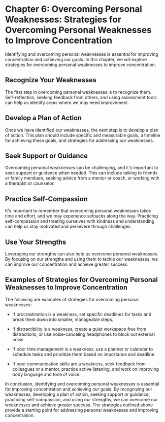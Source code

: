 Chapter 6: Overcoming Personal Weaknesses: Strategies for Overcoming Personal Weaknesses to Improve Concentration
=================================================================================================================

Identifying and overcoming personal weaknesses is essential for improving concentration and achieving our goals. In this chapter, we will explore strategies for overcoming personal weaknesses to improve concentration.

Recognize Your Weaknesses
-------------------------

The first step in overcoming personal weaknesses is to recognize them. Self-reflection, seeking feedback from others, and using assessment tools can help us identify areas where we may need improvement.

Develop a Plan of Action
------------------------

Once we have identified our weaknesses, the next step is to develop a plan of action. This plan should include specific and measurable goals, a timeline for achieving these goals, and strategies for addressing our weaknesses.

Seek Support or Guidance
------------------------

Overcoming personal weaknesses can be challenging, and it's important to seek support or guidance when needed. This can include talking to friends or family members, seeking advice from a mentor or coach, or working with a therapist or counselor.

Practice Self-Compassion
------------------------

It's important to remember that overcoming personal weaknesses takes time and effort, and we may experience setbacks along the way. Practicing self-compassion and treating ourselves with kindness and understanding can help us stay motivated and persevere through challenges.

Use Your Strengths
------------------

Leveraging our strengths can also help us overcome personal weaknesses. By focusing on our strengths and using them to tackle our weaknesses, we can improve our concentration and achieve greater success.

Examples of Strategies for Overcoming Personal Weaknesses to Improve Concentration
----------------------------------------------------------------------------------

The following are examples of strategies for overcoming personal weaknesses:

* If procrastination is a weakness, set specific deadlines for tasks and break them down into smaller, manageable steps.

* If distractibility is a weakness, create a quiet workspace free from distractions, or use noise-canceling headphones to block out external noise.

* If poor time management is a weakness, use a planner or calendar to schedule tasks and prioritize them based on importance and deadline.

* If poor communication skills are a weakness, seek feedback from colleagues or a mentor, practice active listening, and work on improving body language and tone of voice.

In conclusion, identifying and overcoming personal weaknesses is essential for improving concentration and achieving our goals. By recognizing our weaknesses, developing a plan of action, seeking support or guidance, practicing self-compassion, and using our strengths, we can overcome our weaknesses and achieve greater success. The strategies outlined above provide a starting point for addressing personal weaknesses and improving concentration.
